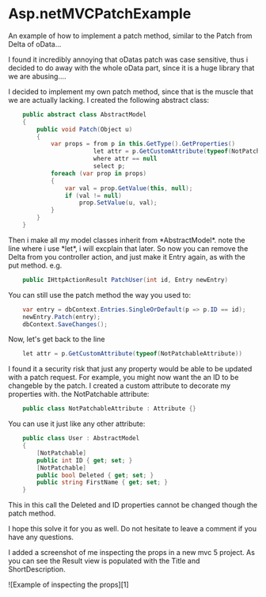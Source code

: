 Asp.netMVCPatchExample
======================

An example of how to implement a patch method, similar to the Patch from Delta of oData...

I found it incredibly annoying that oDatas patch was case sensitive, thus i decided to do away with the whole oData part, since it is a huge library that we are abusing....<br></p>
<p>
I decided to implement my own patch method, since that is the muscle that we are actually lacking. I created the following abstract class:
</p>

```csharp
    public abstract class AbstractModel
    {
        public void Patch(Object u)
        {
            var props = from p in this.GetType().GetProperties()
                        let attr = p.GetCustomAttribute(typeof(NotPatchableAttribute))
                        where attr == null
                        select p;
            foreach (var prop in props)
            {
                var val = prop.GetValue(this, null);
                if (val != null)
                    prop.SetValue(u, val);
            }
        }
    }
```
<p>
Then i make all my model classes inherit from *AbstractModel*. note the line where i use *let*, i will excplain that later. So now you can remove the Delta<Entry> from you controller action, and just make it Entry again, as with the put method. e.g.
</p>

```csharp
    public IHttpActionResult PatchUser(int id, Entry newEntry)
```

You can still use the patch method the way you used to:

```csharp
    var entry = dbContext.Entries.SingleOrDefault(p => p.ID == id);
    newEntry.Patch(entry);
    dbContext.SaveChanges();
```

Now, let's get back to the line

```csharp
    let attr = p.GetCustomAttribute(typeof(NotPatchableAttribute))
```

I found it a security risk that just any property would be able to be updated with a patch request. For example, you might now want the an ID to be changeble by the patch. I created a custom attribute to decorate my properties with. the NotPatchable attribute:

```csharp
    public class NotPatchableAttribute : Attribute {}
```

You can use it just like any other attribute:

```csharp
    public class User : AbstractModel
    {
        [NotPatchable]
        public int ID { get; set; }
        [NotPatchable]
        public bool Deleted { get; set; }
        public string FirstName { get; set; }
    }
```

This in this call the Deleted and ID properties cannot be changed though the patch method.
<p>
I hope this solve it for you as well. Do not hesitate to leave a comment if you have any questions.
</p>
<p>
I added a screenshot of me inspecting the props in a new mvc 5 project. As you can see the Result view is populated with the Title and ShortDescription.
</p>
![Example of inspecting the props][1]


  [1]: http://i.stack.imgur.com/laSxG.png
